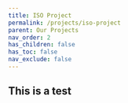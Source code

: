 ```yaml
---
title: ISO Project
permalink: /projects/iso-project
parent: Our Projects
nav_order: 2
has_children: false
has_toc: false
nav_exclude: false
---
```



## This is a test